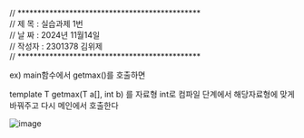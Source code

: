// **********************************************                                                                               
// 제 목 : 실습과제 1번                                                                                                           
// 날 짜 : 2024년 11월14일                                                                                                       
// 작성자 : 2301378 김위제                                                                                                       
// **********************************************


ex) main함수에서 getmax<int>()를 호출하면 

template<class T>
T getmax(T a[], int b) 를 자료형 int로 컴파일 단계에서 해당자료형에 맞게 바꿔주고 다시 메인에서 호출한다


![image](https://github.com/user-attachments/assets/011f08fc-41a8-4bd0-bcd6-608243581fae)


